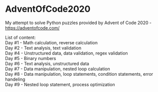 # AdventOfCode2020
My attempt to solve Python puzzles provided by Advent of Code 2020 - https://adventofcode.com/

List of content:<br>
Day #1 - Math calculation, reverse calculation<br>
Day #2 - Text analysis, text validation<br>
Day #4 - Unstructured data, data validation, regex validation<br>
Day #5 - Binary numbers<br>
Day #6 - Text analysis, unstructured data<br>
Day #7 - Data manipulation, nested loop calculation<br>
Day #8 - Data manipulation, loop statements, condition statements, error handeling<br>
Day #9 - Nested loop statement, process optimization<br>
